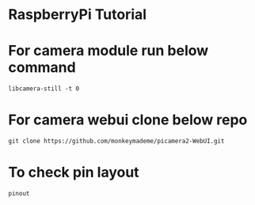 # RaspberryPi Tutorial

# For camera module run below command
```libcamera-still -t 0```
# For camera webui clone below repo
```git clone https://github.com/monkeymademe/picamera2-WebUI.git```

# To check pin layout
```pinout```
